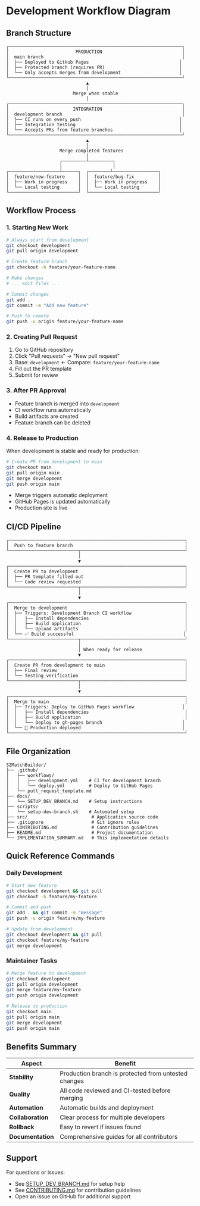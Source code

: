 # Development Workflow Diagram

## Branch Structure

```
┌─────────────────────────────────────────────────────────────────┐
│                         PRODUCTION                              │
│  main branch                                                    │
│  ├── Deployed to GitHub Pages                                  │
│  ├── Protected branch (requires PR)                            │
│  └── Only accepts merges from development                      │
└─────────────────────────────────────────────────────────────────┘
                              ▲
                              │
                         Merge when stable
                              │
┌─────────────────────────────────────────────────────────────────┐
│                        INTEGRATION                              │
│  development branch                                             │
│  ├── CI runs on every push                                     │
│  ├── Integration testing                                       │
│  └── Accepts PRs from feature branches                         │
└─────────────────────────────────────────────────────────────────┘
                              ▲
                              │
                    Merge completed features
                              │
                    ┌─────────┴─────────┐
                    │                   │
┌───────────────────┴──────┐  ┌────────┴─────────────────┐
│  feature/new-feature     │  │  feature/bug-fix         │
│  ├── Work in progress    │  │  ├── Work in progress    │
│  └── Local testing       │  │  └── Local testing       │
└──────────────────────────┘  └──────────────────────────┘
```

## Workflow Process

### 1. Starting New Work

```bash
# Always start from development
git checkout development
git pull origin development

# Create feature branch
git checkout -b feature/your-feature-name

# Make changes
# ... edit files ...

# Commit changes
git add .
git commit -m "Add new feature"

# Push to remote
git push -u origin feature/your-feature-name
```

### 2. Creating Pull Request

1. Go to GitHub repository
2. Click "Pull requests" → "New pull request"
3. Base: `development` ← Compare: `feature/your-feature-name`
4. Fill out the PR template
5. Submit for review

### 3. After PR Approval

- Feature branch is merged into `development`
- CI workflow runs automatically
- Build artifacts are created
- Feature branch can be deleted

### 4. Release to Production

When development is stable and ready for production:

```bash
# Create PR from development to main
git checkout main
git pull origin main
git merge development
git push origin main
```

- Merge triggers automatic deployment
- GitHub Pages is updated automatically
- Production site is live

## CI/CD Pipeline

```
┌──────────────────────────────────────────────────────────────────┐
│  Push to feature branch                                          │
└──────────────────────────┬───────────────────────────────────────┘
                           │
                           ▼
┌──────────────────────────────────────────────────────────────────┐
│  Create PR to development                                        │
│  ├── PR template filled out                                      │
│  └── Code review requested                                       │
└──────────────────────────┬───────────────────────────────────────┘
                           │
                           ▼
┌──────────────────────────────────────────────────────────────────┐
│  Merge to development                                            │
│  ├── Triggers: Development Branch CI workflow                    │
│  │   ├── Install dependencies                                    │
│  │   ├── Build application                                       │
│  │   └── Upload artifacts                                        │
│  └── ✅ Build successful                                         │
└──────────────────────────┬───────────────────────────────────────┘
                           │
                           │ When ready for release
                           ▼
┌──────────────────────────────────────────────────────────────────┐
│  Create PR from development to main                              │
│  ├── Final review                                                │
│  └── Testing verification                                        │
└──────────────────────────┬───────────────────────────────────────┘
                           │
                           ▼
┌──────────────────────────────────────────────────────────────────┐
│  Merge to main                                                   │
│  ├── Triggers: Deploy to GitHub Pages workflow                  │
│  │   ├── Install dependencies                                    │
│  │   ├── Build application                                       │
│  │   └── Deploy to gh-pages branch                              │
│  └── 🚀 Production deployed                                      │
└──────────────────────────────────────────────────────────────────┘
```

## File Organization

```
SZMatchBuilder/
├── .github/
│   ├── workflows/
│   │   ├── development.yml    # CI for development branch
│   │   └── deploy.yml         # Deploy to GitHub Pages
│   └── pull_request_template.md
├── docs/
│   └── SETUP_DEV_BRANCH.md    # Setup instructions
├── scripts/
│   └── setup-dev-branch.sh    # Automated setup
├── src/                        # Application source code
├── .gitignore                  # Git ignore rules
├── CONTRIBUTING.md             # Contribution guidelines
├── README.md                   # Project documentation
└── IMPLEMENTATION_SUMMARY.md   # This implementation details
```

## Quick Reference Commands

### Daily Development

```bash
# Start new feature
git checkout development && git pull
git checkout -b feature/my-feature

# Commit and push
git add . && git commit -m "message"
git push -u origin feature/my-feature

# Update from development
git checkout development && git pull
git checkout feature/my-feature
git merge development
```

### Maintainer Tasks

```bash
# Merge feature to development
git checkout development
git pull origin development
git merge feature/my-feature
git push origin development

# Release to production
git checkout main
git pull origin main
git merge development
git push origin main
```

## Benefits Summary

| Aspect | Benefit |
|--------|---------|
| **Stability** | Production branch is protected from untested changes |
| **Quality** | All code reviewed and CI-tested before merging |
| **Automation** | Automatic builds and deployment |
| **Collaboration** | Clear process for multiple developers |
| **Rollback** | Easy to revert if issues found |
| **Documentation** | Comprehensive guides for all contributors |

## Support

For questions or issues:
- See [SETUP_DEV_BRANCH.md](SETUP_DEV_BRANCH.md) for setup help
- See [CONTRIBUTING.md](../CONTRIBUTING.md) for contribution guidelines
- Open an issue on GitHub for additional support
